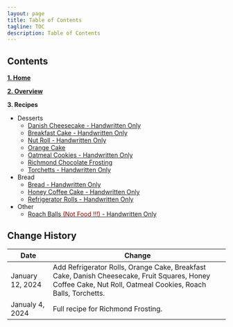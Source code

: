 ```yaml
---
layout: page
title: Table of Contents
tagline: TOC
description: Table of Contents
---
```


## Contents

**[1. Home](index.md)**

**[2. Overview](overview.md)**

**3. Recipes**

  * Desserts
      * [Danish Cheesecake - Handwritten Only](./recipes/desserts/danishcheesecake.md)
      * [Breakfast Cake - Handwritten Only](./recipes/desserts/breakfastcake.md)
      * [Nut Roll - Handwritten Only](./recipes/desserts/nutroll.md)
      * [Orange Cake](./recipes/desserts/orangecake.md)
      * [Oatmeal Cookies - Handwritten Only](./recipes/desserts/oatmealcookies.md)
      * [Richmond Chocolate Frosting](./recipes/desserts/richmond.md)
      * [Torchetts - Handwritten Only](./recipes/desserts/torchetts.md)
  * Bread
      * [Bread - Handwritten Only](./recipes/bread/bread.md)
      * [Honey Coffee Cake - Handwritten Only](./recipes/bread/honeycoffeecake.md)
      * [Refrigerator Rolls - Handwritten Only](./recipes/bread/refrigrolls.md)
  * Other
      * [Roach Balls <font color=darkred>(Not Food !!!)</font> - Handwritten Only](./recipes/other/roachballs.md)


## Change History

Date | Change
---|---
January 12, 2024 | Add Refrigerator Rolls, Orange Cake, Breakfast Cake, Danish Cheesecake, Fruit Squares, Honey Coffee Cake, Nut Roll, Oatmeal Cookies, Roach Balls, Torchetts.
Janualy 4, 2024 | Full recipe for Richmond Frosting.
